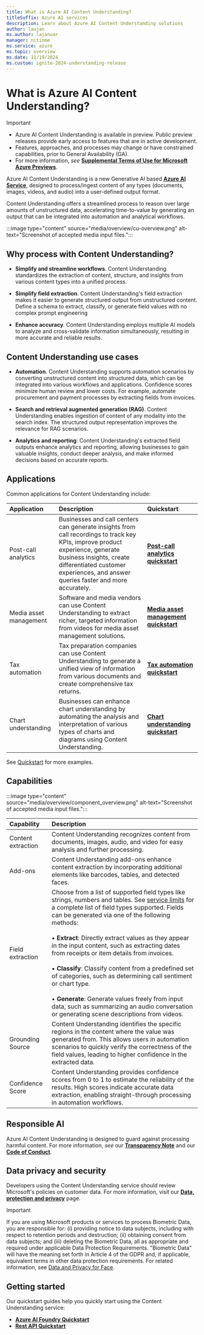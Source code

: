 ```yaml
---
title: What is Azure AI Content Understanding?
titleSuffix: Azure AI services
description: Learn about Azure AI Content Understanding solutions
author: laujan
ms.author: lajanuar
manager: nitinme
ms.service: azure
ms.topic: overview
ms.date: 11/19/2024
ms.custom: ignite-2024-understanding-release
---
```


# What is Azure AI Content Understanding?

> [!IMPORTANT]
>
> * Azure AI Content Understanding is available in preview. Public preview releases provide early access to features that are in active development.
> * Features, approaches, and processes may change or have constrained capabilities, prior to General Availability (GA).
> * For more information, *see* [**Supplemental Terms of Use for Microsoft Azure Previews**](https://azure.microsoft.com/support/legal/preview-supplemental-terms).

Azure AI Content Understanding is a new Generative AI based [**Azure AI Service**](../what-are-ai-services.md), designed to process/ingest content of any types (documents, images, videos, and audio) into a user-defined output format.

Content Understanding offers a streamlined process to reason over large amounts of unstructured data, accelerating time-to-value by generating an output that can be integrated into automation and analytical workflows.

:::image type="content" source="media/overview/cu-overview.png" alt-text="Screenshot of accepted media input files.":::

## Why process with Content Understanding?

* **Simplify and streamline workflows**. Content Understanding standardizes the extraction of content, structure, and insights from various content types into a unified process.

* **Simplify field extraction**. Content Understanding's field extraction makes it easier to generate structured output from unstructured content. Define a schema to extract, classify, or generate field values with no complex prompt engineering

* **Enhance accuracy**. Content Understanding employs multiple AI models to analyze and cross-validate information simultaneously, resulting in more accurate and reliable results.

## Content Understanding use cases

* **Automation**. Content Understanding supports automation scenarios by converting unstructured content into structured data, which can be integrated into various workflows and applications. Confidence scores minimize human review and lower costs. For example, automate procurement and payment processes by extracting fields from invoices.

* **Search and retrieval augmented generation (RAG)**. Content Understanding enables ingestion of content of any modality into the search index. The structured output representation improves the relevance for RAG scenarios.

* **Analytics and reporting**: Content Understanding's extracted field outputs enhance analytics and reporting, allowing businesses to gain valuable insights, conduct deeper analysis, and make informed decisions based on accurate reports.

## Applications
Common applications for Content Understanding include:

|Application|Description|Quickstart|
|:---------|:----------|:----------|
|Post-call analytics| Businesses and call centers can generate insights from call recordings to track key KPIs, improve product experience, generate business insights, create differentiated customer experiences, and answer queries faster and more accurately.| [**Post-call analytics quickstart**](quickstart/use-ai-foundry.md) |
|Media asset management| Software and media vendors can use Content Understanding to extract richer, targeted information from videos for media asset management solutions.| [**Media asset management quickstart**](quickstart/use-ai-foundry.md) |
|Tax automation| Tax preparation companies can use Content Understanding to generate a unified view of information from various documents and create comprehensive tax returns.| [**Tax automation quickstart**](quickstart/use-ai-foundry.md) | 
|Chart understanding| Businesses can enhance chart understanding by automating the analysis and interpretation of various types of charts and diagrams using Content Understanding.| [**Chart understanding quickstart**](quickstart/use-ai-foundry.md) |

See [Quickstart](quickstart/use-ai-foundry.md) for more examples.

## Capabilities

:::image type="content" source="media/overview/component_overview.png" alt-text="Screenshot of accepted media input files.":::

|Capability|Description|
|:---------|:----------|
|Content extraction | Content Understanding recognizes content from documents, images, audio, and video for easy analysis and further processing.|
|Add-ons| Content Understanding add-ons enhance content extraction by incorporating additional elements like barcodes, tables, and detected faces.|
|Field extraction|Choose from a list of supported field types like strings, numbers and tables. See [service limits](service-limits.md) for a complete list of field types supported. Fields can be generated via one of the following methods:</br></br>&bullet; **Extract**: Directly extract values as they appear in the input content, such as extracting dates from receipts or item details from invoices.</br></br>&bullet; **Classify**: Classify content from a predefined set of categories, such as determining call sentiment or chart type.</br></br>&bullet; **Generate**: Generate values freely from input data, such as summarizing an audio conversation or generating scene descriptions from videos.|
|Grounding Source| Content Understanding identifies the specific regions in the content where the value was generated from. This allows users in automation scenarios to quickly verify the correctness of the field values, leading to higher confidence in the extracted data. |
|Confidence Score | Content Understanding provides confidence scores from 0 to 1 to estimate the reliability of the results. High scores indicate accurate data extraction, enabling straight-through processing in automation workflows.|


## Responsible AI
 Azure AI Content Understanding is designed to guard against processing harmful content. For more information, *see* our [**Transparency Note**]() and our [**Code of Conduct**](/legal/cognitive-services/openai/code-of-conduct).

## Data privacy and security
Developers using the Content Understanding service should review Microsoft's policies on customer data. For more information, visit our [**Data, protection and privacy**](https://www.microsoft.com/trust-center/privacy) page.

> [!IMPORTANT]
> If you are using Microsoft products or services to process Biometric Data, you are responsible for: (i) providing notice to data subjects, including with respect to retention periods and destruction; (ii) obtaining consent from data subjects; and (iii) deleting the Biometric Data, all as appropriate and required under applicable Data Protection Requirements. "Biometric Data" will have the meaning set forth in Article 4 of the GDPR and, if applicable, equivalent terms in other data protection requirements. For related information, see [Data and Privacy for Face](/legal/cognitive-services/face/data-privacy-security).

## Getting started
Our quickstart guides help you quickly start using the Content Understanding service:

* [**Azure AI Foundry Quickstart**](quickstart/use-ai-foundry.md)
* [**Rest API Quickstart**](quickstart/use-rest-api.md)






